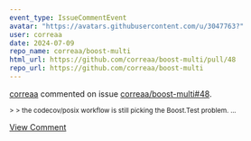 ```yaml
---
event_type: IssueCommentEvent
avatar: "https://avatars.githubusercontent.com/u/3047763?"
user: correaa
date: 2024-07-09
repo_name: correaa/boost-multi
html_url: https://github.com/correaa/boost-multi/pull/48
repo_url: https://github.com/correaa/boost-multi
---
```


<a href='https://github.com/correaa' target='_blank'>correaa</a> commented on issue <a href='https://github.com/correaa/boost-multi/pull/48' target='_blank'>correaa/boost-multi#48</a>.

<small>> > the codecov/posix workflow is still picking the Boost.Test problem....</small>

<a href='https://github.com/correaa/boost-multi/pull/48' target='_blank'>View Comment</a>
